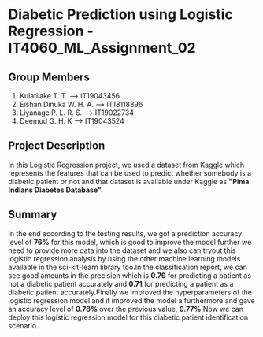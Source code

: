 # Diabetic Prediction using Logistic Regression - IT4060_ML_Assignment_02

## Group Members
1. Kulatilake T. T. --> IT19043456
2. Eishan Dinuka W. H. A. --> IT18118896
3. Liyanage P. L. R. S. --> IT19022734
4. Deemud G. H. K --> IT19043524

## Project Description
In this Logistic Regression project, we used a dataset from Kaggle which represents the features that can be used to predict whether somebody is a diabetic patient or not and that dataset is available under Kaggle as **"Pima Indians Diabetes Database".**

## Summary
In the end according to the testing results, we got a prediction accuracy level of **76%** for this model, which is good to improve the model further we need to provide more data into the dataset and we also can tryout this logistic regression analysis by using the other machine learning models available in the sci-kit-learn library too.In the classification report, we can see good amounts in the precision which is **0.79** for predicting a patient as not a diabetic patient accurately and **0.71** for predicting a patient as a diabetic patient accurately.Finally we improved the hyperparameters of the logistic regression model and it improved the model a furthermore and gave an accuracy level of **0.78%** over the previous value, **0.77%**.Now we can deploy this logistic regression model for this diabetic patient identification scenario.

